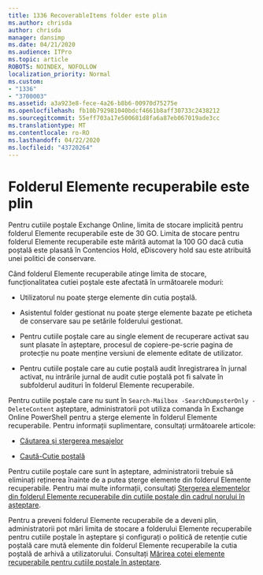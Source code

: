 ```yaml
---
title: 1336 RecoverableItems folder este plin
ms.author: chrisda
author: chrisda
manager: dansimp
ms.date: 04/21/2020
ms.audience: ITPro
ms.topic: article
ROBOTS: NOINDEX, NOFOLLOW
localization_priority: Normal
ms.custom:
- "1336"
- "3700003"
ms.assetid: a3a923e8-fece-4a26-b8b6-00970d75275e
ms.openlocfilehash: fb10b792981040bdcf4661b8aff30733c2438212
ms.sourcegitcommit: 55eff703a17e500681d8fa6a87eb067019ade3cc
ms.translationtype: MT
ms.contentlocale: ro-RO
ms.lasthandoff: 04/22/2020
ms.locfileid: "43720264"
---
```

# <a name="the-recoverable-items-folder-is-full"></a>Folderul Elemente recuperabile este plin

Pentru cutiile poștale Exchange Online, limita de stocare implicită pentru folderul Elemente recuperabile este de 30 GO. Limita de stocare pentru folderul Elemente recuperabile este mărită automat la 100 GO dacă cutia poștală este plasată în Contencios Hold, eDiscovery hold sau este atribuită unei politici de conservare.

Când folderul Elemente recuperabile atinge limita de stocare, funcționalitatea cutiei poștale este afectată în următoarele moduri:

- Utilizatorul nu poate șterge elemente din cutia poștală.

- Asistentul folder gestionat nu poate șterge elemente bazate pe eticheta de conservare sau pe setările folderului gestionat.

- Pentru cutiile poștale care au single element de recuperare activat sau sunt plasate în așteptare, procesul de copiere-pe-scrie pagina de protecție nu poate menține versiuni de elemente editate de utilizator.

- Pentru cutiile poștale care au cutie poștală audit înregistrarea în jurnal activat, nu intrările jurnal de audit cutie poștală pot fi salvate în subfolderul audituri în folderul Elemente recuperabile.

Pentru cutiile poștale care nu sunt în `Search-Mailbox -SearchDumpsterOnly -DeleteContent` așteptare, administratorii pot utiliza comanda în Exchange Online PowerShell pentru a șterge elemente în folderul Elemente recuperabile. Pentru informații suplimentare, consultați următoarele articole:

- [Căutarea și ștergerea mesajelor](https://docs.microsoft.com/office365/securitycompliance/search-for-and-delete-messagesadmin-help)

- [Caută-Cutie poștală](https://docs.microsoft.com/powershell/module/exchange/mailboxes/Search-Mailbox)

Pentru cutiile poștale care sunt în așteptare, administratorii trebuie să eliminați reținerea înainte de a putea șterge elemente din folderul Elemente recuperabile. Pentru mai multe informații, consultați [Ștergerea elementelor din folderul Elemente recuperabile din cutiile poștale din cadrul norului în așteptare](https://docs.microsoft.com/office365/securitycompliance/delete-items-in-the-recoverable-items-folder-of-mailboxes-on-hold).

Pentru a preveni folderul Elemente recuperabile de a deveni plin, administratorii pot mări limita de stocare a folderului Elemente recuperabile pentru cutiile poștale în așteptare și configurați o politică de retenție cutie poștală care mută elemente din folderul Elemente recuperabile la cutia poștală de arhivă a utilizatorului. Consultați [Mărirea cotei elemente recuperabile pentru cutiile poștale în așteptare](https://docs.microsoft.com/office365/securitycompliance/increase-the-recoverable-quota-for-mailboxes-on-hold).
